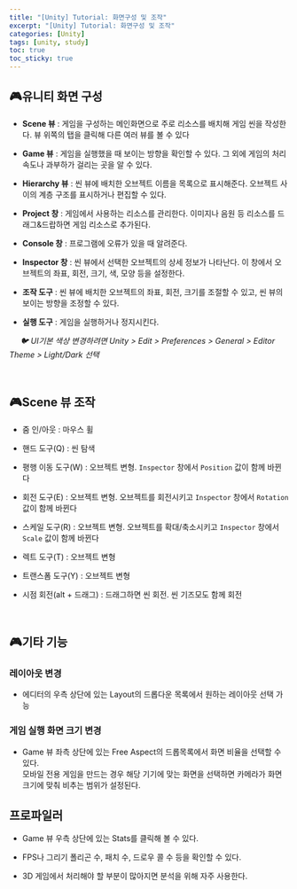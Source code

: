 ```yaml
---
title: "[Unity] Tutorial: 화면구성 및 조작"
excerpt: "[Unity] Tutorial: 화면구성 및 조작"
categories: [Unity]
tags: [unity, study]
toc: true
toc_sticky: true
---
```


## 🎮유니티 화면 구성

+ **Scene 뷰** : 게임을 구성하는 메인화면으로 주로 리소스를 배치해 게임 씬을 작성한다. 뷰 위쪽의 탭을 클릭해 다른 여러 뷰를 볼 수 있다

+ **Game 뷰** : 게임을 실행했을 때 보이는 방향을 확인할 수 있다. 그 외에 게임의 처리 속도나 과부하가 걸리는 곳을 알 수 있다.

+ **Hierarchy 뷰** : 씬 뷰에 배치한 오브젝트 이름을 목록으로 표시해준다. 오브젝트 사이의 계층 구조를 표시하거나 편집할 수 있다.

+ **Project 창** : 게임에서 사용하는 리소스를 관리한다. 이미지나 음원 등 리소스를 드래그&드랍하면 게임 리소스로 추가된다. 

+ **Console 창** : 프로그램에 오류가 있을 때 알려준다. 

+ **Inspector 창** : 씬 뷰에서 선택한 오브젝트의 상세 정보가 나타난다. 이 창에서 오브젝트의 좌표, 회전, 크기, 색, 모양 등을 설정한다.

+ **조작 도구** : 씬 뷰에 배치한 오브젝트의 좌표, 회전, 크기를 조절할 수 있고, 씬 뷰의 보이는 방향을 조정할 수 있다.

+ **실행 도구** : 게임을 실행하거나 정지시킨다.

&nbsp;&nbsp;&nbsp;&nbsp; *🐦 UI기본 색상 변경하려면 Unity > Edit > Preferences > General > Editor Theme > Light/Dark 선택*

<br/>

## 🎮Scene 뷰 조작

+ 줌 인/아웃 : 마우스 휠

+ 핸드 도구(Q) : 씬 탐색

+ 평행 이동 도구(W) : 오브젝트 변형. `Inspector` 창에서 `Position` 값이 함께 바뀐다

+ 회전 도구(E) : 오브젝트 변형. 오브젝트를 회전시키고 `Inspector` 창에서 `Rotation` 값이 함께 바뀐다 

+ 스케일 도구(R) : 오브젝트 변형. 오브젝트를 확대/축소시키고 `Inspector` 창에서 `Scale` 값이 함께 바뀐다

+ 렉트 도구(T) : 오브젝트 변형

+ 트랜스폼 도구(Y) : 오브젝트 변형

+ 시점 회전(alt + 드래그) : 드래그하면 씬 회전. 씬 기즈모도 함께 회전

<br/>

## 🎮기타 기능

### 레이아웃 변경

+ 에디터의 우측 상단에 있는 Layout의 드롭다운 목록에서 원하는 레이아웃 선택 가능

### 게임 실행 화면 크기 변경

+ Game 뷰 좌측 상단에 있는 Free Aspect의 드롭목록에서 화면 비율을 선택할 수 있다.  
모바일 전용 게임을 만드는 경우 해당 기기에 맞는 화면을 선택하면 카메라가 화면 크기에 맞춰 비추는 범위가 설정된다.  

## 프로파일러

+ Game 뷰 우측 상단에 있는 Stats를 클릭해 볼 수 있다.

+ FPS나 그리기 폴리곤 수, 패치 수, 드로우 콜 수 등을 확인할 수 있다.

+ 3D 게임에서 처리해야 할 부분이 많아지면 분석을 위해 자주 사용한다.